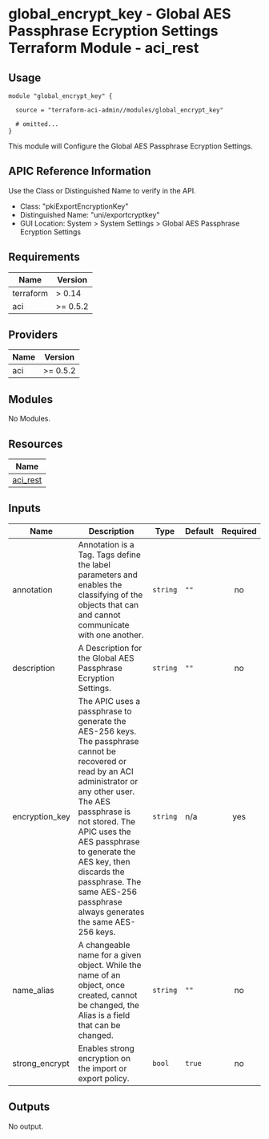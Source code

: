 # global_encrypt_key - Global AES Passphrase Ecryption Settings Terraform Module - aci_rest

## Usage

```hcl
module "global_encrypt_key" {

  source = "terraform-aci-admin//modules/global_encrypt_key"

  # omitted...
}
```

This module will Configure the Global AES Passphrase Ecryption Settings.

## APIC Reference Information

Use the Class or Distinguished Name to verify in the API.

* Class: "pkiExportEncryptionKey"
* Distinguished Name: "uni/exportcryptkey"
* GUI Location: System > System Settings > Global AES Passphrase Ecryption Settings

<!-- BEGINNING OF PRE-COMMIT-TERRAFORM DOCS HOOK -->
## Requirements

| Name | Version |
|------|---------|
| terraform | > 0.14 |
| aci | >= 0.5.2 |

## Providers

| Name | Version |
|------|---------|
| aci | >= 0.5.2 |

## Modules

No Modules.

## Resources

| Name |
|------|
| [aci_rest](https://registry.terraform.io/providers/ciscodevnet/aci/0.5.2/docs/resources/rest) |

## Inputs

| Name | Description | Type | Default | Required |
|------|-------------|------|---------|:--------:|
| annotation | Annotation is a Tag.  Tags define the label parameters and enables the classifying of the objects that can and cannot communicate with one another. | `string` | `""` | no |
| description | A Description for the Global AES Passphrase Ecryption Settings. | `string` | `""` | no |
| encryption\_key | The APIC uses a passphrase to generate the AES-256 keys. The passphrase cannot be recovered or read by an ACI administrator or any other user. The AES passphrase is not stored. The APIC uses the AES passphrase to generate the AES key, then discards the passphrase. The same AES-256 passphrase always generates the same AES-256 keys. | `string` | n/a | yes |
| name\_alias | A changeable name for a given object. While the name of an object, once created, cannot be changed, the Alias is a field that can be changed. | `string` | `""` | no |
| strong\_encrypt | Enables strong encryption on the import or export policy. | `bool` | `true` | no |

## Outputs

No output.
<!-- END OF PRE-COMMIT-TERRAFORM DOCS HOOK -->
